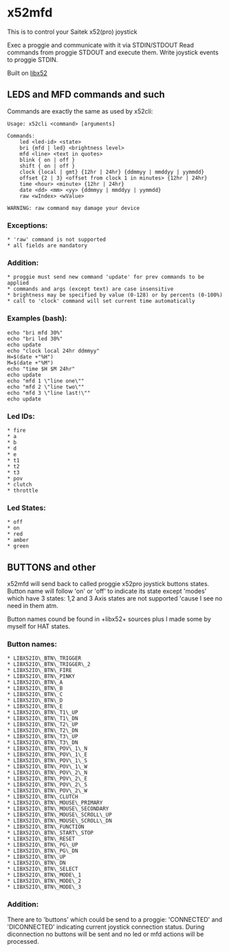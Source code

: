 # x52mfd
This is to control your Saitek x52(pro) joystick

Exec a proggie and communicate with it via STDIN/STDOUT
Read commands from proggie STDOUT and execute them.
Write joystick events to proggie STDIN.

Built on [libx52](https://github.com/nirenjan/x52pro-linux.git)


## LEDS and MFD commands and such
Commands are exactly the same as used by x52cli:

    Usage: x52cli <command> [arguments]
    
    Commands:
    	led <led-id> <state>
    	bri {mfd | led} <brightness level>
    	mfd <line> <text in quotes>
    	blink { on | off }
    	shift { on | off }
    	clock {local | gmt} {12hr | 24hr} {ddmmyy | mmddyy | yymmdd}
    	offset {2 | 3} <offset from clock 1 in minutes> {12hr | 24hr}
    	time <hour> <minute> {12hr | 24hr}
    	date <dd> <mm> <yy> {ddmmyy | mmddyy | yymmdd}
    	raw <wIndex> <wValue>
    
    WARNING: raw command may damage your device
    

### Exceptions:
    * 'raw' command is not supported
    * all fields are mandatory

### Addition:
    * proggie must send new command 'update' for prev commands to be applied
    * commands and args (except text) are case insensitive
    * brightness may be specified by value (0-128) or by percents (0-100%)
    * call to 'clock' command will set current time automatically

### Examples (bash):
    echo "bri mfd 30%"
    echo "bri led 30%"
    echo update
    echo "clock local 24hr ddmmyy"
    H=$(date +"%H")
    M=$(date +"%M")
    echo "time $H $M 24hr"
    echo update
    echo "mfd 1 \"line one\""
    echo "mfd 2 \"line two\""
    echo "mfd 3 \"line last!\""
    echo update

### Led IDs:
    * fire
    * a
    * b
    * d
    * e
    * t1
    * t2
    * t3
    * pov
    * clutch
    * throttle

### Led States:
    * off
    * on
    * red
    * amber
    * green

## BUTTONS and other
x52mfd will send back to called proggie x52pro joystick buttons states.
Button name will follow 'on' or 'off' to indicate its state except 'modes' which have 3 states: 1,2 and 3
Axis states are not supported 'cause I see no need in them atm.

Button names cound be found in +libx52+ sources plus I made some by myself for HAT states.
### Button names:
    * LIBX52IO\_BTN\_TRIGGER
    * LIBX52IO\_BTN\_TRIGGER\_2
    * LIBX52IO\_BTN\_FIRE
    * LIBX52IO\_BTN\_PINKY
    * LIBX52IO\_BTN\_A
    * LIBX52IO\_BTN\_B
    * LIBX52IO\_BTN\_C
    * LIBX52IO\_BTN\_D
    * LIBX52IO\_BTN\_E
    * LIBX52IO\_BTN\_T1\_UP
    * LIBX52IO\_BTN\_T1\_DN
    * LIBX52IO\_BTN\_T2\_UP
    * LIBX52IO\_BTN\_T2\_DN
    * LIBX52IO\_BTN\_T3\_UP
    * LIBX52IO\_BTN\_T3\_DN
    * LIBX52IO\_BTN\_POV\_1\_N
    * LIBX52IO\_BTN\_POV\_1\_E
    * LIBX52IO\_BTN\_POV\_1\_S
    * LIBX52IO\_BTN\_POV\_1\_W
    * LIBX52IO\_BTN\_POV\_2\_N
    * LIBX52IO\_BTN\_POV\_2\_E
    * LIBX52IO\_BTN\_POV\_2\_S
    * LIBX52IO\_BTN\_POV\_2\_W
    * LIBX52IO\_BTN\_CLUTCH
    * LIBX52IO\_BTN\_MOUSE\_PRIMARY
    * LIBX52IO\_BTN\_MOUSE\_SECONDARY
    * LIBX52IO\_BTN\_MOUSE\_SCROLL\_UP
    * LIBX52IO\_BTN\_MOUSE\_SCROLL\_DN
    * LIBX52IO\_BTN\_FUNCTION
    * LIBX52IO\_BTN\_START\_STOP
    * LIBX52IO\_BTN\_RESET
    * LIBX52IO\_BTN\_PG\_UP
    * LIBX52IO\_BTN\_PG\_DN
    * LIBX52IO\_BTN\_UP
    * LIBX52IO\_BTN\_DN
    * LIBX52IO\_BTN\_SELECT
    * LIBX52IO\_BTN\_MODE\_1
    * LIBX52IO\_BTN\_MODE\_2
    * LIBX52IO\_BTN\_MODE\_3

### Addition:
There are to 'buttons' which could be send to a proggie: 'CONNECTED' and 'DICONNECTED'
indicating current joystick connection status. During diconnection no buttons will be sent and no
led or mfd actions will be processed.
